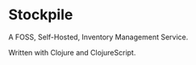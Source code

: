 # Stockpile

A FOSS, Self-Hosted, Inventory Management Service.

Written with Clojure and ClojureScript. 